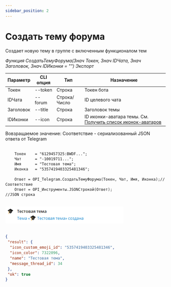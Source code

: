 ```yaml
---
sidebar_position: 2
---
```


# Создать тему форума
Создает новую тему в группе с включенным функционалом тем


*Функция СоздатьТемуФорума(Знач Токен, Знач IDЧата, Знач Заголовок, Знач IDИконки = "") Экспорт*

  | Параметр | CLI опция | Тип | Назначение |
  |-|-|-|-|
  | Токен | --token | Строка | Токен бота |
  | IDЧата | --forum | Строка/Число | ID целевого чата |
  | Заголовок | --title | Строка | Заголовок темы |
  | IDИконки | --icon | Строка | ID иконки-аватара темы. См. [Получить список иконок-аватаров](./Poluchit-spisok-ikonok-avatarov) |
  
  Вовзращаемое значение: Соответствие - сериализованный JSON ответа от Telegram

```bsl title="Пример кода"
	
    Токен    = "6129457325:BWDF...";
    Чат      = "-10019711...";
    Имя      = "Тестовая тема";
    Иконка   = "5357419403325481346";
    
    Ответ = OPI_Telegram.СоздатьТемуФорума(Токен, Чат, Имя, Иконка);//Соответствие
    Ответ = OPI_Инструменты.JSONСтрокой(Ответ);                     //JSON строка 
	
```

![Результат](img/1.png)

```json title="Результат"

{
 "result": {
  "icon_custom_emoji_id": "5357419403325481346",
  "icon_color": 7322096,
  "name": "Тестовая тема",
  "message_thread_id": 34
 },
 "ok": true
}

```
